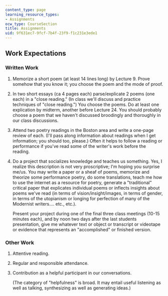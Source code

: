 ```yaml
---
content_type: page
learning_resource_types:
- Assignments
ocw_type: CourseSection
title: Assignments
uid: 9f631ec7-9fcf-7b4f-23f9-f1c231e3ede1
---
```


Work Expectations
-----------------

### Written Work

1.  Memorize a short poem (at least 14 lines long) by Lecture 9. Prove somehow that you know it; you choose the poem and the mode of proof.  
    
2.  In two short essays (ca 4 pages each) parse/explicate 2 poems (one each) in a "close reading." (In class we'll discuss and practice techniques of "close reading.") You choose the poems. Do at least one explication by midterm, another before Lecture 24. You should probably choose a poem that we haven't discussed broodingly and thoroughly in our class discussions.  
    
3.  Attend two poetry readings in the Boston area and write a one-page review of each. (I'll pass along information about readings when I get information; you should too, please.) Often it helps to follow a reading or performance if you've read some of the writer's work before the reading.  
    
4.  Do a project that socializes knowledge and teaches us something. Yes, I realize this description is not very proscriptive; I'm hoping you surprise me/us. You may write a paper or a sheaf of poems, memorize and theorize some performance poetry, do some translations, teach me how to use the internet as a resource for poetry, generate a "traditional" critical paper that explicates individual poems or inflects insights about poems we've read (in terms of vision/insight/images, in terms of gender, in terms of the utopianism or longing for perfection of many of the Modernist writers.... etc., etc.).  
      
    Present your project during one of the final three class meetings (10-15 minutes each), and by noon two days after the last students presentation, give me whatever text or object or transcript or videotape or evidence that represents an "accomplished" or finished version.

### Other Work

1.  Attentive reading.  
    
2.  Regular and responsible attendance.  
    
3.  Contribution as a helpful participant in our conversations.  
      
    (The category of "helpfulness" is broad. It may entail useful listening as well as talking, synthesizing as well as generating ideas.)